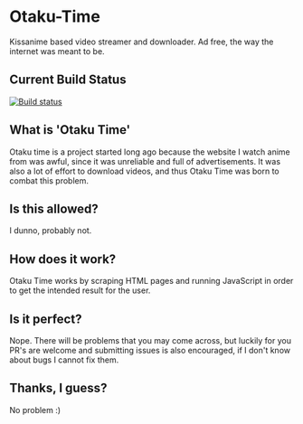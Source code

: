 # Otaku-Time
Kissanime based video streamer and downloader. Ad free, the way the internet was meant to be.

## Current Build Status
[![Build status](https://ci.appveyor.com/api/projects/status/ttfil335dxrb668o?svg=true)](https://ci.appveyor.com/project/JackRyder/otaku-time)

## What is 'Otaku Time'
Otaku time is a project started long ago because the website I watch anime from was awful, since it was unreliable and full of advertisements. It was also a lot of effort to download videos, and thus Otaku Time was born to combat this problem.

## Is this allowed?
I dunno, probably not.

## How does it work?
Otaku Time works by scraping HTML pages and running JavaScript in order to get the intended result for the user.

## Is it perfect?
Nope. There will be problems that you may come across, but luckily for you PR's are welcome and submitting issues is also encouraged, if I don't know about bugs I cannot fix them.

## Thanks, I guess?
No problem :)
